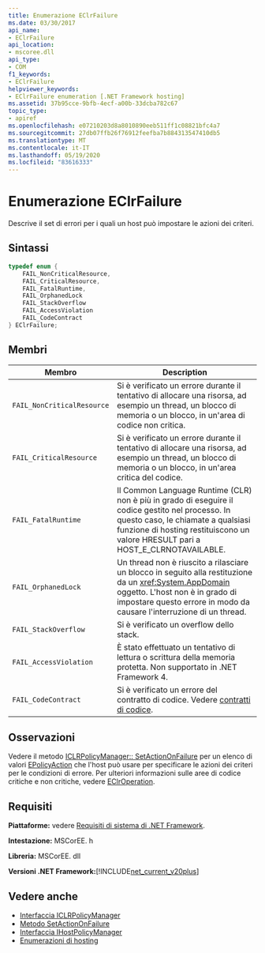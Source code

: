 ```yaml
---
title: Enumerazione EClrFailure
ms.date: 03/30/2017
api_name:
- EClrFailure
api_location:
- mscoree.dll
api_type:
- COM
f1_keywords:
- EClrFailure
helpviewer_keywords:
- EClrFailure enumeration [.NET Framework hosting]
ms.assetid: 37b95cce-9bfb-4ecf-a00b-33dcba782c67
topic_type:
- apiref
ms.openlocfilehash: e07210203d8a8010890eeb511ff1c08821bfc4a7
ms.sourcegitcommit: 27db07ffb26f76912feefba7b884313547410db5
ms.translationtype: MT
ms.contentlocale: it-IT
ms.lasthandoff: 05/19/2020
ms.locfileid: "83616333"
---
```

# <a name="eclrfailure-enumeration"></a>Enumerazione EClrFailure
Descrive il set di errori per i quali un host può impostare le azioni dei criteri.  
  
## <a name="syntax"></a>Sintassi  
  
```cpp  
typedef enum {  
    FAIL_NonCriticalResource,  
    FAIL_CriticalResource,  
    FAIL_FatalRuntime,  
    FAIL_OrphanedLock  
    FAIL_StackOverflow  
    FAIL_AccessViolation  
    FAIL_CodeContract  
} EClrFailure;  
```  
  
## <a name="members"></a>Membri  
  
|Membro|Description|  
|------------|-----------------|  
|`FAIL_NonCriticalResource`|Si è verificato un errore durante il tentativo di allocare una risorsa, ad esempio un thread, un blocco di memoria o un blocco, in un'area di codice non critica.|  
|`FAIL_CriticalResource`|Si è verificato un errore durante il tentativo di allocare una risorsa, ad esempio un thread, un blocco di memoria o un blocco, in un'area critica del codice.|  
|`FAIL_FatalRuntime`|Il Common Language Runtime (CLR) non è più in grado di eseguire il codice gestito nel processo. In questo caso, le chiamate a qualsiasi funzione di hosting restituiscono un valore HRESULT pari a HOST_E_CLRNOTAVAILABLE.|  
|`FAIL_OrphanedLock`|Un thread non è riuscito a rilasciare un blocco in seguito alla restituzione da un <xref:System.AppDomain> oggetto. L'host non è in grado di impostare questo errore in modo da causare l'interruzione di un thread.|  
|`FAIL_StackOverflow`|Si è verificato un overflow dello stack.|  
|`FAIL_AccessViolation`|È stato effettuato un tentativo di lettura o scrittura della memoria protetta. Non supportato in .NET Framework 4.|  
|`FAIL_CodeContract`|Si è verificato un errore del contratto di codice. Vedere [contratti di codice](../../debug-trace-profile/code-contracts.md).|  
  
## <a name="remarks"></a>Osservazioni  
 Vedere il metodo [ICLRPolicyManager:: SetActionOnFailure](../../../../docs/framework/unmanaged-api/hosting/iclrpolicymanager-setactiononfailure-method.md) per un elenco di valori [EPolicyAction](../../../../docs/framework/unmanaged-api/hosting/epolicyaction-enumeration.md) che l'host può usare per specificare le azioni dei criteri per le condizioni di errore. Per ulteriori informazioni sulle aree di codice critiche e non critiche, vedere [EClrOperation](eclroperation-enumeration.md).  
  
## <a name="requirements"></a>Requisiti  
 **Piattaforme:** vedere [Requisiti di sistema di .NET Framework](../../get-started/system-requirements.md).  
  
 **Intestazione:** MSCorEE. h  
  
 **Libreria:** MSCorEE. dll  
  
 **Versioni .NET Framework:**[!INCLUDE[net_current_v20plus](../../../../includes/net-current-v20plus-md.md)]  
  
## <a name="see-also"></a>Vedere anche

- [Interfaccia ICLRPolicyManager](iclrpolicymanager-interface.md)
- [Metodo SetActionOnFailure](iclrpolicymanager-setactiononfailure-method.md)
- [Interfaccia IHostPolicyManager](ihostpolicymanager-interface.md)
- [Enumerazioni di hosting](hosting-enumerations.md)
